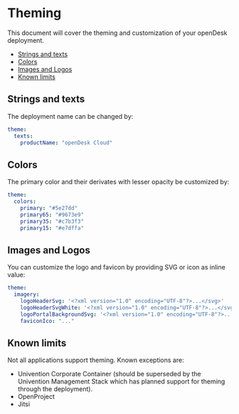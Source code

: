 <!--
SPDX-FileCopyrightText: 2023 Bundesministerium des Innern und für Heimat, PG ZenDiS "Projektgruppe für Aufbau ZenDiS"
SPDX-License-Identifier: Apache-2.0
-->

<h1>Theming</h1>

This document will cover the theming and customization of your openDesk deployment.

<!-- TOC -->
  * [Strings and texts](#strings-and-texts)
  * [Colors](#colors)
  * [Images and Logos](#images-and-logos)
  * [Known limits](#known-limits)
<!-- TOC -->

## Strings and texts

The deployment name can be changed by:

```yaml
theme:
  texts:
    productName: "openDesk Cloud"
```

## Colors

The primary color and their derivates with lesser opacity be customized by:

```yaml
theme:
  colors:
    primary: "#5e27dd"
    primary65: "#9673e9"
    primary35: "#c7b3f3"
    primary15: "#e7dffa"
```

## Images and Logos

You can customize the logo and favicon by providing SVG or icon as inline value:

```yaml
theme:
  imagery:
    logoHeaderSvg: '<?xml version="1.0" encoding="UTF-8"?>...</svg>'
    logoHeaderSvgWhite: '<?xml version="1.0" encoding="UTF-8"?>...</svg>'
    logoPortalBackgroundSvg: '<?xml version="1.0" encoding="UTF-8"?>...</svg>'
    faviconIco: "..."
```

## Known limits

Not all applications support theming. Known exceptions are:
  - Univention Corporate Container (should be superseded by the Univention Management Stack which has planned support 
    for theming through the deployment).
  - OpenProject
  - Jitsi

